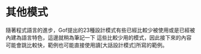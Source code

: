 # 其他模式

隨著程式語言的進步，Gof提出的23種設計模式有些已經比較少被使用或是已經被內建為語言特色，這邊就稍為筆記一下
這些比較少用的模式，因此接下來的內容可能會跳比較快，範例也可能直接使用讀[大話設計模式]所寫的範例。
